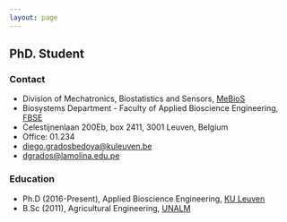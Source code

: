 ```yaml
---
layout: page
---
```


##  PhD. Student

### Contact
* Division of Mechatronics, Biostatistics and Sensors, [MeBioS](http://www.biw.kuleuven.be/biosyst/mebios)
* Biosystems Department - Faculty of Applied Bioscience Engineering, [FBSE](https://www.biw.kuleuven.be/english)
* Celestijnenlaan 200Eb, box 2411, 3001 Leuven, Belgium
* Office: 01.234 
* [diego.gradosbedoya@kuleuven.be](mailto:diego.gradosbedoya@kuleuven.be)
* [dgrados@lamolina.edu.pe](mailto:dgrados@lamolina.edu.pe)

### Education
* Ph.D (2016-Present), Applied Bioscience Engineering, [KU Leuven](https://www.kuleuven.be/kuleuven/)
* B.Sc (2011), Agricultural Engineering, [UNALM](http://www.lamolina.edu.pe/portada/)
